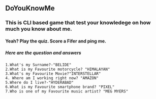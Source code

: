 ## DoYouKnowMe
### This is CLI based game that test your knowledege on how much you know about me.
#### Yeah? Play the quiz. Score a Fifer and ping me.

##### Here are the question and answers
    1.What's my Surname?-"BELIDE"
    2.What is my Favourite motorcycle? "HIMALAYAN"
    3.What's my Favourite Movie?"INTERSTELLAR"
    4. Where am I working right now? "AMAZON"
    5.Where do I live?-"HYDERABAD"
    6.What is my Favourite smartphone brand? "PIXEL"
    7.Who is one of my Favourite music artist? "MEG MYERS"
